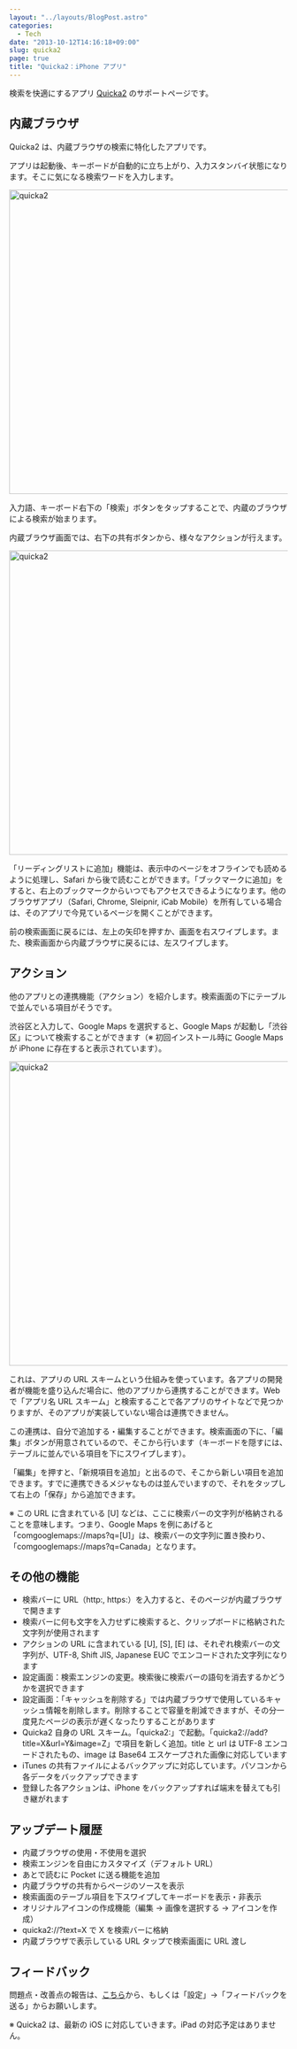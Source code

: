 ```yaml
---
layout: "../layouts/BlogPost.astro"
categories:
  - Tech
date: "2013-10-12T14:16:18+09:00"
slug: quicka2
page: true
title: "Quicka2：iPhone アプリ"
---
```


検索を快適にするアプリ [Quicka2](https://itunes.apple.com/jp/app/quicka2-jian-suowo-kuai-shini/id725195676?mt=8&uo=4&at=11l3RT) のサポートページです。

## 内蔵ブラウザ

Quicka2 は、内蔵ブラウザの検索に特化したアプリです。

アプリは起動後、キーボードが自動的に立ち上がり、入力スタンバイ状態になります。そこに気になる検索ワードを入力します。

<img alt="quicka2" src="/images/2013/10/6242_1.png" width="640" height="550">

入力語、キーボード右下の「検索」ボタンをタップすることで、内蔵のブラウザによる検索が始まります。

内蔵ブラウザ画面では、右下の共有ボタンから、様々なアクションが行えます。

<img alt="quicka2" src="/images/2013/10/6242_2.png" width="640" height="550">

「リーディングリストに追加」機能は、表示中のページをオフラインでも読めるように処理し、Safari から後で読むことができます。「ブックマークに追加」をすると、右上のブックマークからいつでもアクセスできるようになります。他のブラウザアプリ（Safari, Chrome, Sleipnir, iCab Mobile）を所有している場合は、そのアプリで今見ているページを開くことができます。

前の検索画面に戻るには、左上の矢印を押すか、画面を右スワイプします。また、検索画面から内蔵ブラウザに戻るには、左スワイプします。

## アクション

他のアプリとの連携機能（アクション）を紹介します。検索画面の下にテーブルで並んでいる項目がそうです。

渋谷区と入力して、Google Maps を選択すると、Google Maps が起動し「渋谷区」について検索することができます（※ 初回インストール時に Google Maps が iPhone に存在すると表示されています）。

<img alt="quicka2" src="/images/2013/10/6242_3.png" width="640" height="550">

これは、アプリの URL スキームという仕組みを使っています。各アプリの開発者が機能を盛り込んだ場合に、他のアプリから連携することができます。Web で「アプリ名 URL スキーム」と検索することで各アプリのサイトなどで見つかりますが、そのアプリが実装していない場合は連携できません。

この連携は、自分で追加する・編集することができます。検索画面の下に、「編集」ボタンが用意されているので、そこから行います（キーボードを隠すには、テーブルに並んでいる項目を下にスワイプします）。

「編集」を押すと、「新規項目を追加」と出るので、そこから新しい項目を追加できます。すでに連携できるメジャなものは並んでいますので、それをタップして右上の「保存」から追加できます。

※ この URL に含まれている [U] などは、ここに検索バーの文字列が格納されることを意味します。つまり、Google Maps を例にあげると「comgooglemaps://maps?q=[U]」は、検索バーの文字列に置き換わり、「comgooglemaps://maps?q=Canada」となります。

## その他の機能

- 検索バーに URL（http:, https:）を入力すると、そのページが内蔵ブラウザで開きます
- 検索バーに何も文字を入力せずに検索すると、クリップボードに格納された文字列が使用されます
- アクションの URL に含まれている [U], [S], [E] は、それぞれ検索バーの文字列が、UTF-8, Shift JIS, Japanese EUC でエンコードされた文字列になります
- 設定画面：検索エンジンの変更。検索後に検索バーの語句を消去するかどうかを選択できます
- 設定画面：「キャッシュを削除する」では内蔵ブラウザで使用しているキャッシュ情報を削除します。削除することで容量を削減できますが、その分一度見たページの表示が遅くなったりすることがあります
- Quicka2 自身の URL スキーム。「quicka2:」で起動。「quicka2://add?title=X&url=Y&image=Z」で項目を新しく追加。title と url は UTF-8 エンコードされたもの、image は Base64 エスケープされた画像に対応しています
- iTunes の共有ファイルによるバックアップに対応しています。パソコンから各データをバックアップできます
- 登録した各アクションは、iPhone をバックアップすれば端末を替えても引き継がれます

## アップデート履歴

- 内蔵ブラウザの使用・不使用を選択
- 検索エンジンを自由にカスタマイズ（デフォルト URL）
- あとで読むに Pocket に送る機能を追加
- 内蔵ブラウザの共有からページのソースを表示
- 検索画面のテーブル項目を下スワイプしてキーボードを表示・非表示
- オリジナルアイコンの作成機能（編集 → 画像を選択する → アイコンを作成）
- quicka2://?text=X で X を検索バーに格納
- 内蔵ブラウザで表示している URL タップで検索画面に URL 渡し

## フィードバック

問題点・改善点の報告は、[こちら](mailto:rakuishi@gmail.com)から、もしくは「設定」→「フィードバックを送る」からお願いします。

※ Quicka2 は、最新の iOS に対応していきます。iPad の対応予定はありません。
